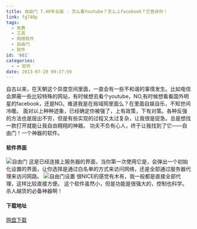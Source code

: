 ```yaml
---
title: 自由门 7.40专业版 - 怎么看Youtube？怎么上facebook？它告诉你！
link: fg740p
tags:
  - 免费
  - 工具
  - 网络软件
  - 自由门
  - 软件
id: '661'
categories:
  - - 软件
date: 2013-07-20 09:37:59
---
```


自古以来，在天朝这个异度空间里面，一直会有一些不和谐的事情发生。比如电信会屏蔽一些比较特殊的网站，有时候想去看个youtube，NO,有时候想看看国外明星的facebook，还是NO。难道我是在局域网里面么？在里面自娱自乐，不知世间冷暖。 面对以上种种迹象，已经确定你被强了，上有政策，下有对策。各种反强的方法也是层出不穷，但是有些实现的过程又太过复杂，让我很是捉急。总是想找一款打开就能让我自由翱翔的神器。 功夫不负有心人，终于让我找到了它——自由门！一个神器的软件。

#### 软件界面

![自由门](http://vsnote.test/wp-content/uploads/2013/07/自由门.png) 这是已经连接上服务器的界面，当你第一次使用它是，会弹出一个初始化设置的界面，让你选择是通过白名单的方式来访问网络，还是全部通过服务器代理来访问网路。 ![自由门设置](http://vsnote.test/wp-content/uploads/2013/07/自由门设置.png) 很NICE的感觉有木有，我一般都是直接全部代理，这样比较直接方便。 这个软件虽然小，但是功能是很强大的，控制也科学。杀人越货的必备神器啊！

#### 下载地址

[网盘下载](http://pan.baidu.com/share/link?shareid=2931912811&uk=1796312283)